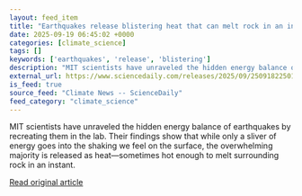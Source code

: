```yaml
---
layout: feed_item
title: "Earthquakes release blistering heat that can melt rock in an instant"
date: 2025-09-19 06:45:02 +0000
categories: [climate_science]
tags: []
keywords: ['earthquakes', 'release', 'blistering']
description: "MIT scientists have unraveled the hidden energy balance of earthquakes by recreating them in the lab"
external_url: https://www.sciencedaily.com/releases/2025/09/250918225010.htm
is_feed: true
source_feed: "Climate News -- ScienceDaily"
feed_category: "climate_science"
---
```


MIT scientists have unraveled the hidden energy balance of earthquakes by recreating them in the lab. Their findings show that while only a sliver of energy goes into the shaking we feel on the surface, the overwhelming majority is released as heat—sometimes hot enough to melt surrounding rock in an instant.

[Read original article](https://www.sciencedaily.com/releases/2025/09/250918225010.htm)
